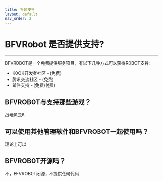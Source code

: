```yaml
---
title: 社区支持
layout: default
nav_order: 2
---
```


# BFVRobot 是否提供支持?

----

BFVROBOT是一个免费提供服务项目，有以下几种方式可以获得ROBOT支持:

- KOOK开发者社区 - (免费)
- 腾讯交流社区 - (免费)
- 邮件支持 - (免费/付费)

## BFVROBOT与支持那些游戏？

战地风云5

## 可以使用其他管理软件和BFVROBOT一起使用吗？

理论上可以

## BFVROBOT开源吗？

不，BFVROBOT闭源，不提供任何代码
